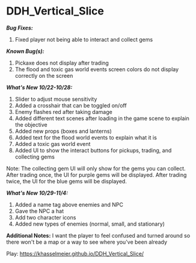 # DDH_Vertical_Slice

***Bug Fixes:***
1. Fixed player not being able to interact and collect gems

***Known Bug(s):***
1. Pickaxe does not display after trading
2. The flood and toxic gas world events screen colors do not display correctly on the screen

***What's New 10/22-10/28:***
1. Slider to adjust mouse sensitivity
2. Added a crosshair that can be toggled on/off
3. Enemy flashes red after taking damage
4. Added different text scenes after loading in the game scene to explain the objective
5. Added new props (boxes and lanterns)
6. Added text for the flood world events to explain what it is
7. Added a toxic gas world event
8. Added UI to show the interact buttons for pickups, trading, and collecting gems

Note: The collecting gem UI will only show for the gems you can collect. After trading once, the UI for purple gems will be displayed. After trading twice, the UI for the blue gems will be displayed.

***What's New 10/29-11/4:***
1. Added a name tag above enemies and NPC
2. Gave the NPC a hat
3. Add two character icons
4. Added new types of enemies (normal, small, and stationary)

**Additional Notes:** I want the player to feel confused and turned around so there won't be a map or a way to see where you've been already

Play: https://khasselmeier.github.io/DDH_Vertical_Slice/
